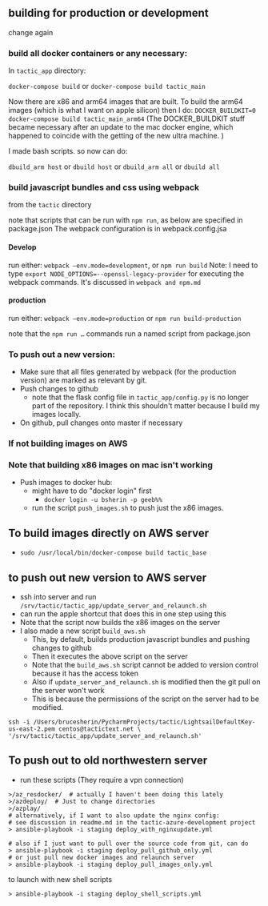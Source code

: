 ## building for production or development
change again

### build all docker containers or any necessary:
In `tactic_app` directory:

`docker-compose build` or `docker-compose build tactic_main`

Now there are x86 and arm64 images that are built. To build the arm64 images (which is what I want on apple silicon)
then I do: `DOCKER_BUILDKIT=0 docker-compose build tactic_main_arm64`
(The DOCKER_BUILDKIT stuff became necessary after an update to the mac docker engine, which happened
to coincide with the getting of the new ultra machine. )

I made bash scripts. so now can do:

`dbuild_arm host` or `dbuild host`
or
`dbuild_arm all` or `dbuild all`

### build javascript bundles and css using webpack
from the `tactic` directory

note that scripts that can be run with `npm run`, as below are specified in package.json
The webpack configuration is in webpack.config.jsa

#### Develop

run either:
`webpack —env.mode=development`, or `npm run build`
Note: I need to type `export NODE_OPTIONS=--openssl-legacy-provider` for executing the webpack commands.
It's discussed in `webpack and npm.md`

#### production
run either:
`webpack —env.mode=production`
or
`npm run build-production`

note that the `npm run …` commands run a named script from package.json

### To push out a new version:
* Make sure that all files generated by webpack (for the production version) are marked as relevant by git.
* Push changes to github
    * note that the flask config file in `tactic_app/config.py` is no longer part of the repository.
    I think this shouldn't matter because I build my images locally.
* On github, pull changes onto master if necessary

### If not building images on AWS
### Note that building x86 images on mac isn't working
* Push images to docker hub: 
  * might have to do "docker login" first
    * `docker login -u bsherin -p geeb%%`
  * run the script `push_images.sh` to push just the x86 images.

## To build images directly on AWS server
* `sudo /usr/local/bin/docker-compose build tactic_base`

## to push out new version to AWS server
* ssh into server and run `/srv/tactic/tactic_app/update_server_and_relaunch.sh`
* can run the apple shortcut that does this in one step using this
* Note that the script now builds the x86 images on the server
* I also made a new script `build_aws.sh`
  * This, by default, builds production javascript bundles and pushing changes to github
  * Then it executes the above script on the server
  * Note that the `build_aws.sh` script cannot be added to version control because it has the access token
  * Also if `update_server_and_relaunch.sh` is modified then the git pull on the server won't work
  * This is because the permissions of the script on the server had to be modified.

```
ssh -i /Users/brucesherin/PycharmProjects/tactic/LightsailDefaultKey-us-east-2.pem centos@tactictext.net \ 
'/srv/tactic/tactic_app/update_server_and_relaunch.sh'
```

## To push out to old northwestern server
* run these scripts (They require a vpn connection)

```
>/az_resdocker/  # actually I haven't been doing this lately
>/azdeploy/  # Just to change directories
>/azplay/
# alternatively, if I want to also update the nginx config:
# see discussion in readme.md in the tactic-azure-development project
> ansible-playbook -i staging deploy_with_nginxupdate.yml

# also if I just want to pull over the source code from git, can do
> ansible-playbook -i staging deploy_pull_github_only.yml
# or just pull new docker images and relaunch server
> ansible-playbook -i staging deploy_pull_images_only.yml
```

to launch with new shell scripts
```
> ansible-playbook -i staging deploy_shell_scripts.yml
```
